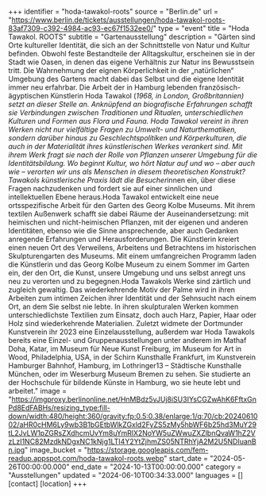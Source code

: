 +++
identifier = "hoda-tawakol-roots"
source = "Berlin.de"
url = "https://www.berlin.de/tickets/ausstellungen/hoda-tawakol-roots-83af7309-c392-4984-ac93-ec67f1532ee0/"
type = "event"
title = "Hoda Tawakol. ROOTS"
subtitle = "Gartenausstellung"
description = "Gärten sind Orte kultureller Identität, die sich an der Schnittstelle von Natur und Kultur befinden. Obwohl feste Bestandteile der Alltagskultur, erscheinen sie in der Stadt wie Oasen, in denen das eigene Verhältnis zur Natur ins Bewusstsein tritt. Die Wahrnehmung der eignen Körperlichkeit in der „natürlichen“ Umgebung des Gartens macht dabei das Selbst und die eigene Identität immer neu erfahrbar. Die Arbeit der in Hamburg lebenden französisch-ägyptischen Künstlerin Hoda Tawakol (*1968, in London, Großbritannien) setzt an dieser Stelle an. Anknüpfend an biografische Erfahrungen schafft sie Verbindungen zwischen Traditionen und Ritualen, unterschiedlichen Kulturen und Formen aus Flora und Fauna. Hoda Tawakol vereint in ihren Werken nicht nur vielfältige Fragen zu Umwelt- und Naturthematiken, sondern darüber hinaus zu Geschlechtspolitiken und Körperkulturen, die auch in der Materialität ihres künstlerischen Werkes verankert sind. Mit ihrem Werk fragt sie nach der Rolle von Pflanzen unserer Umgebung für die Identitätsbildung. Wo beginnt Kultur, wo hört Natur auf und wo – aber auch wie – verorten wir uns als Menschen in diesem theoretischen Konstrukt? Tawakols künstlerische Praxis lädt die Besucher*innen ein, über diese Fragen nachzudenken und fordert sie auf einer sinnlichen und intellektuellen Ebene heraus.Hoda Tawakol entwickelt eine neue ortsspezifische Arbeit für den Garten des Georg Kolbe Museums. Mit ihrem textilen Außenwerk schafft sie dabei Räume der Auseinandersetzung: mit heimischen und nicht-heimischen Pflanzen, mit der eigenen und anderen Identitäten, ebenso wie die Sinne ansprechende, aber auch Gedanken anregende Erfahrungen und Herausforderungen. Die Künstlerin kreiert einen neuen Ort des Verweilens, Arbeitens und Betrachtens im historischen Skulpturengarten des Museums. Mit einem umfangreichen Programm laden die Künstlerin und das Georg Kolbe Museum zu einem Sommer im Garten ein, der den Ort, die Kunst, unsere Umgebung und uns selbst anregt uns neu zu verorten und zu begegnen.Hoda Tawakols Werke sind zärtlich und zugleich gewaltig. Das wiederkehrende Motiv der Palme wird in ihren Arbeiten zum intimen Zeichen ihrer Identität und der Sehnsucht nach einem Ort, an dem Sie selbst nie lebte. In ihren skulpturalen Werken kommen unterschiedlichste Textilien zum Einsatz, doch auch Harz, Papier, Haar oder Holz sind wiederkehrende Materialien. Zuletzt widmete der Dortmunder Kunstverein ihr 2023 eine Einzelausstellung, außerdem war Hoda Tawakols bereits eine Einzel- und Gruppenausstellungen unter anderem im Mathaf Doha, Katar, im Museum für Neue Kunst Freiburg, im Museum for Art in Wood, Philadelphia, USA, in der Schirn Kunsthalle Frankfurt, im Kunstverein Hamburger Bahnhof, Hamburg, im Lothringer13 – Städtische Kunsthalle München, oder im Weserburg Museum Bremen zu sehen. Sie studierte an der Hochschule für bildende Künste in Hamburg, wo sie heute lebt und arbeitet."
image = "https://imgproxy.berlinonline.net/HnMBdz5vJUj8iSU3IYsCGZwAhK6FftxGnPd8EdFABHs/resizing_type:fill-down/width:480/height:360/gravity:fp:0.5:0.38/enlarge:1/q:70/cb:2024061002/aHR0cHM6Ly9wb3B1bGEtbWlkZGxld2FyZS5zMy5hbWF6b25hd3MuY29tL2JvLW1pZGRsZXdhcmUvYm8uYmRlX2NoYW5uZWwuZXZlbnQvaW1hZ2VzLzI1NC82MzdkNDgxNC1kNjg1LTI4Y2YtZjhmZS05NTRhYjA2M2U5NDIuanBn.jpg"
image_bucket = "https://storage.googleapis.com/fem-readup.appspot.com/hoda-tawakol-roots.webp"
start_date = "2024-05-26T00:00:00.000"
end_date = "2024-10-13T00:00:00.000"
category = "Ausstellungen"
updated = "2024-06-10T00:34:33.000"
languages = []
[contact]
[location]
+++